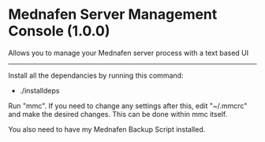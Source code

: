 # Mednafen Server Management Console (1.0.0)
Allows you to manage your Mednafen server process with a text based UI

---

Install all the dependancies by running this command:

- ./installdeps

Run "mmc". If you need to change any settings after this, edit "~/.mmcrc" and make the desired changes. This can be done within mmc itself.

You also need to have my Mednafen Backup Script installed.
